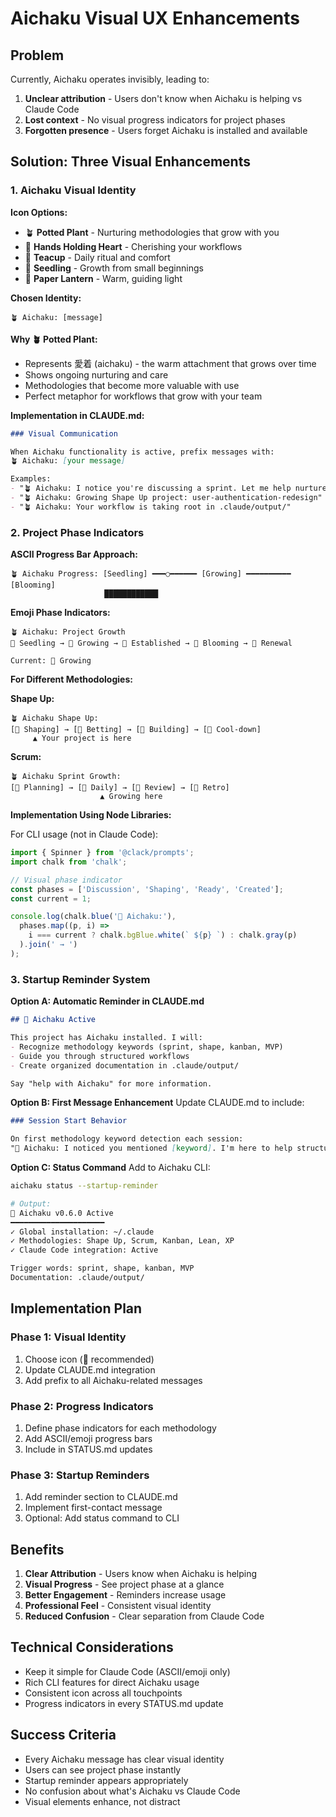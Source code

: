 # Aichaku Visual UX Enhancements

## Problem

Currently, Aichaku operates invisibly, leading to:
1. **Unclear attribution** - Users don't know when Aichaku is helping vs Claude Code
2. **Lost context** - No visual progress indicators for project phases
3. **Forgotten presence** - Users forget Aichaku is installed and available

## Solution: Three Visual Enhancements

### 1. Aichaku Visual Identity

**Icon Options:**
- 🪴 **Potted Plant** - Nurturing methodologies that grow with you
- 🫶 **Hands Holding Heart** - Cherishing your workflows  
- 🍵 **Teacup** - Daily ritual and comfort
- 🌱 **Seedling** - Growth from small beginnings
- 🏮 **Paper Lantern** - Warm, guiding light

**Chosen Identity:**
```
🪴 Aichaku: [message]
```

**Why 🪴 Potted Plant:**
- Represents 愛着 (aichaku) - the warm attachment that grows over time
- Shows ongoing nurturing and care
- Methodologies that become more valuable with use
- Perfect metaphor for workflows that grow with your team

**Implementation in CLAUDE.md:**
```markdown
### Visual Communication

When Aichaku functionality is active, prefix messages with:
🪴 Aichaku: [your message]

Examples:
- "🪴 Aichaku: I notice you're discussing a sprint. Let me help nurture this idea..."
- "🪴 Aichaku: Growing Shape Up project: user-authentication-redesign"
- "🪴 Aichaku: Your workflow is taking root in .claude/output/"
```

### 2. Project Phase Indicators

**ASCII Progress Bar Approach:**
```
🪴 Aichaku Progress: [Seedling] ━━━○━━━━━━ [Growing] ━━━━━━━━━━ [Blooming]
                     ████████████              
```

**Emoji Phase Indicators:**
```
🪴 Aichaku: Project Growth
🌱 Seedling → 🌿 Growing → 🌳 Established → 🌺 Blooming → 🍃 Renewal

Current: 🌿 Growing
```

**For Different Methodologies:**

**Shape Up:**
```
🪴 Aichaku Shape Up: 
[🌱 Shaping] → [🌿 Betting] → [🌳 Building] → [🍃 Cool-down]
     ▲ Your project is here
```

**Scrum:**
```
🪴 Aichaku Sprint Growth:
[🌱 Planning] → [🌿 Daily] → [🌺 Review] → [🍃 Retro]
                    ▲ Growing here
```

**Implementation Using Node Libraries:**

For CLI usage (not in Claude Code):
```typescript
import { Spinner } from '@clack/prompts';
import chalk from 'chalk';

// Visual phase indicator
const phases = ['Discussion', 'Shaping', 'Ready', 'Created'];
const current = 1;

console.log(chalk.blue('🧭 Aichaku:'), 
  phases.map((p, i) => 
    i === current ? chalk.bgBlue.white(` ${p} `) : chalk.gray(p)
  ).join(' → ')
);
```

### 3. Startup Reminder System

**Option A: Automatic Reminder in CLAUDE.md**
```markdown
## 🧭 Aichaku Active

This project has Aichaku installed. I will:
- Recognize methodology keywords (sprint, shape, kanban, MVP)
- Guide you through structured workflows
- Create organized documentation in .claude/output/

Say "help with Aichaku" for more information.
```

**Option B: First Message Enhancement**
Update CLAUDE.md to include:
```markdown
### Session Start Behavior

On first methodology keyword detection each session:
"🧭 Aichaku: I noticed you mentioned [keyword]. I'm here to help structure your [methodology] workflow. Currently in discussion mode - let me know when you're ready to create project documentation."
```

**Option C: Status Command**
Add to Aichaku CLI:
```bash
aichaku status --startup-reminder

# Output:
🧭 Aichaku v0.6.0 Active
━━━━━━━━━━━━━━━━━━━━━
✓ Global installation: ~/.claude
✓ Methodologies: Shape Up, Scrum, Kanban, Lean, XP
✓ Claude Code integration: Active

Trigger words: sprint, shape, kanban, MVP
Documentation: .claude/output/
```

## Implementation Plan

### Phase 1: Visual Identity
1. Choose icon (🧭 recommended)
2. Update CLAUDE.md integration
3. Add prefix to all Aichaku-related messages

### Phase 2: Progress Indicators
1. Define phase indicators for each methodology
2. Add ASCII/emoji progress bars
3. Include in STATUS.md updates

### Phase 3: Startup Reminders
1. Add reminder section to CLAUDE.md
2. Implement first-contact message
3. Optional: Add status command to CLI

## Benefits

1. **Clear Attribution** - Users know when Aichaku is helping
2. **Visual Progress** - See project phase at a glance
3. **Better Engagement** - Reminders increase usage
4. **Professional Feel** - Consistent visual identity
5. **Reduced Confusion** - Clear separation from Claude Code

## Technical Considerations

- Keep it simple for Claude Code (ASCII/emoji only)
- Rich CLI features for direct Aichaku usage
- Consistent icon across all touchpoints
- Progress indicators in every STATUS.md update

## Success Criteria

- Every Aichaku message has clear visual identity
- Users can see project phase instantly
- Startup reminder appears appropriately
- No confusion about what's Aichaku vs Claude Code
- Visual elements enhance, not distract